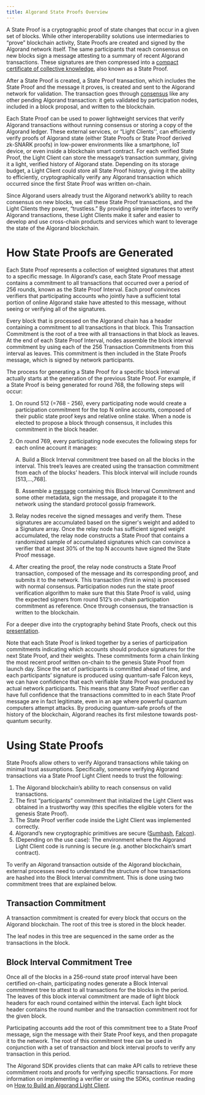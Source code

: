 ```yaml
---
title: Algorand State Proofs Overview
---
```



A State Proof is a cryptographic proof of state changes that occur in a given set of blocks. While other interoperability solutions use intermediaries to “prove” blockchain activity, State Proofs are created and signed by the Algorand network itself. The same participants that reach consensus on new blocks sign a message attesting to a summary of recent Algorand transactions. These signatures are then compressed into a [compact certificate of collective knowledge](https://people.csail.mit.edu/nickolai/papers/micali-compactcert-eprint.pdf), also known as a State Proof.

After a State Proof is created, a State Proof transaction, which includes the State Proof and the message it proves, is created and sent to the Algorand network for validation. The transaction goes through [consensus](../algorand_consensus.md) like any other pending Algorand transaction: it gets validated by participation nodes, included in a block proposal, and written to the blockchain.

Each State Proof can be used to power lightweight services that verify Algorand transactions without running consensus or storing a copy of the Algorand ledger. These external services, or “Light Clients'', can efficiently verify proofs of Algorand state (either State Proofs or State Proof derived zk-SNARK proofs) in low-power environments like a smartphone, IoT device, or even inside a blockchain smart contract. For each verified State Proof, the Light Client can store the message’s transaction summary, giving it a light, verified history of Algorand state. Depending on its storage budget, a Light Client could store all State Proof history, giving it the ability to efficiently, cryptographically verify any Algorand transaction which occurred since the first State Proof was written on-chain.

Since Algorand users already trust the Algorand network’s ability to reach consensus on new blocks, we call these State Proof transactions, and the Light Clients they power, “trustless.” By providing simple interfaces to verify Algorand transactions, these Light Clients make it safer and easier to develop and use cross-chain products and services which want to leverage the state of the Algorand blockchain.

# How State Proofs are Generated
Each State Proof represents a collection of weighted signatures that attest to a specific message. In Algorand’s case, each State Proof message contains a commitment to all transactions that occurred over a period of 256 rounds, known as the State Proof Interval. Each proof convinces verifiers that participating accounts who jointly have a sufficient total portion of online Algorand stake have attested to this message, without seeing or verifying all of the signatures.

Every block that is processed on the Algorand chain has a header containing a commitment to all transactions in that block. This Transaction Commitment is the root of a tree with all transactions in that block as leaves. At the end of each State Proof Interval, nodes assemble the block interval commitment by using each of the 256 Transaction Commitments from this interval as leaves. This commitment is then included in the State Proofs message, which is signed by network participants.

The process for generating a State Proof for a specific block interval actually starts at the generation of the previous State Proof. For example, if a State Proof is being generated for round 768, the following steps will occur:

1. On round 512 (=768 - 256), every participating node would create a participation commitment for the top N online accounts, composed of their public state proof keys and relative online stake. When a node is elected to propose a block through consensus, it includes this commitment in the block header. 
2. On round 769, every participating node executes the following steps for each online account it manages:
   
    A. Build a Block Interval commitment tree based on all the blocks in the interval. This tree’s leaves are created using the transaction commitment from each of the blocks’ headers. This block interval will include rounds [513,...,768]. 

    B. Assemble a [message](https://github.com/algorand/go-algorand/blob/fd488f806dcbc2586f585155eea0180c30287f70/daemon/algod/api/server/v2/generated/types.go#L470) containing this Block Interval Commitment and some other metadata, sign the message, and propagate it to the network using the standard protocol gossip framework.

3. Relay nodes receive the signed messages and verify them. These signatures are accumulated based on the signer's weight and added to a Signature array. Once the relay node has sufficient signed weight accumulated, the relay node constructs a State Proof that contains a randomized sample of accumulated signatures which can convince a verifier that at least 30% of the top N accounts have signed the State Proof message.
4. After creating the proof, the relay node constructs a State Proof transaction, composed of the message and its corresponding proof, and submits it to the network. This transaction (first in wins) is processed with normal consensus. Participation nodes run the state proof verification algorithm to make sure that this State Proof is valid, using the expected signers from round 512’s on-chain participation commitment as reference. Once through consensus, the transaction is written to the blockchain.

For a deeper dive into the cryptography behind State Proofs, check out this [presentation](https://www.youtube.com/watch?v=gbk74npcs-g).

Note that each State Proof is linked together by a series of participation commitments indicating which accounts should produce signatures for the next State Proof, and their weights. These commitments form a chain linking the most recent proof written on-chain to the genesis State Proof from launch day. Since the set of participants is committed ahead of time, and each participants’ signature is produced using quantum-safe Falcon keys, we can have confidence that each verifiable State Proof was produced by actual network participants. This means that any State Proof verifier can have full confidence that the transactions committed to in each State Proof message are in fact legitimate, even in an age where powerful quantum computers attempt attacks. By producing quantum-safe proofs of the history of the blockchain, Algorand reaches its first milestone towards post-quantum security.

# Using State Proofs
State Proofs allow others to verify Algorand transactions while taking on minimal trust assumptions. Specifically, someone verifying Algorand transactions via a State Proof Light Client needs to trust the following:

1. The Algorand blockchain’s ability to reach consensus on valid transactions.
2. The first “participants” commitment that initialized the Light Client was obtained in a trustworthy way (this specifies the eligible voters for the genesis State Proof).
3. The State Proof verifier code inside the Light Client was implemented correctly.
4. Algorand’s new cryptographic primitives are secure ([Sumhash](https://github.com/algorand/go-sumhash/blob/master/cryptanalysis/merging-trees-ss.pdf), [Falcon](https://github.com/algorand/falcon)).
5. (Depending on the use case): The environment where the Algorand Light Client code is running is secure (e.g. another blockchain’s smart contract).

To verify an Algorand transaction outside of the Algorand blockchain, external processes need to understand the structure of how transactions are hashed into the Block Interval commitment. This is done using two commitment trees that are explained below.

## Transaction Commitment
A transaction commitment is created for every block that occurs on the Algorand blockchain. The root of this tree is stored in the block header.

<center>
</center>

The leaf nodes in this tree are sequenced in the same order as the transactions in the block.  

## Block Interval Commitment Tree
Once all of the blocks in a 256-round state proof interval have been certified on-chain, participating nodes generate a Block Interval commitment tree to attest to all transactions for the blocks in the period. The leaves of this block interval commitment are made of light block headers for each round contained within the interval. Each light block header contains the round number and the transaction commitment root for the given block.

Participating accounts add the root of this commitment tree to a State Proof message, sign the message with their State Proof keys, and then propagate it to the network. The root of this commitment tree can be used in conjunction with a set of transaction and block interval proofs to verify any transaction in this period.

<center>
</center>

The Algorand SDK provides clients that can make API calls to retrieve these commitment roots and proofs for verifying specific transactions. For more information on implementing a verifier or using the SDKs, continue reading on [How to Build an Algorand Light Client](light_client.md).
